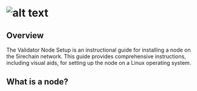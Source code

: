# ![alt text](https://raw.githubusercontent.com/ksalab/nodes/main/logo/mande-text.webp "Mande")

## Overview

The Validator Node Setup is an instructional guide for installing a node on the 5irechain network. This guide provides comprehensive instructions, including visual aids, for setting up the node on a Linux operating system.

## What is a node?
